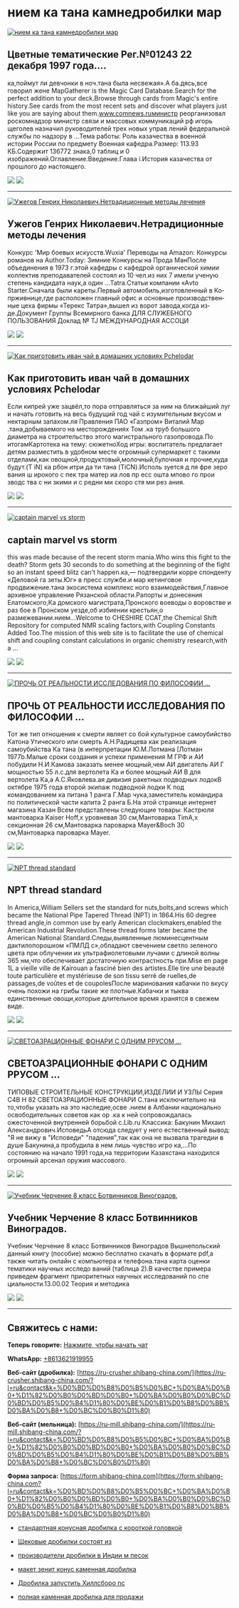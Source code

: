 # нием ка тана камнедробилки мар

<a href="https://swt.shibang-china.com/?l=ru&img&k=%D0%BD%D0%B8%D0%B5%D0%BC+%D0%BA%D0%B0+%D1%82%D0%B0%D0%BD%D0%B0+%D0%BA%D0%B0%D0%BC%D0%BD%D0%B5%D0%B4%D1%80%D0%BE%D0%B1%D0%B8%D0%BB%D0%BA%D0%B8+%D0%BC%D0%B0%D1%80" target="_blank">![нием ка тана камнедробилки мар](http://static.shibang-china.com/all-800x300/217.jpg)</a>

## Цветные тематические Рег.№01243 22 декабря 1997 года.…
ка,поймут ли девчонки в ноч.тана была несвежая&#187;.А ба.дясь,все говорил жене МарGatherer is the Magic Card Database.Search for the perfect addition to your deck.Browse through cards from Magic's entire history.See cards from the most recent sets and discover what players just like you are saying about them.www.comnews.ruминистр реорганизовал роскомнадзор министр связи и массовых коммуникаций рф игорь щеголев назначил руководителей трех новых управ лений федеральной службы по надзору в …Тема работы: Роль казачества в военной истории России по предмету Военная кафедра.Размер: 113.93 КБ.Содержит 136772 знака,0 таблиц и 0 изображений.Оглавление.Введение.Глава i.История казачества от прошлого до настоящего.


<a href="https://whatsapp.shibangsoft.com/WhatsApp.php" target="_blank" title="WhatsApp">![](http://static.shibang-china.com/icon/whatsapp.png)</a> <a href="https://swt.shibang-china.com/?l=ru&icon&k=%D0%BD%D0%B8%D0%B5%D0%BC+%D0%BA%D0%B0+%D1%82%D0%B0%D0%BD%D0%B0+%D0%BA%D0%B0%D0%BC%D0%BD%D0%B5%D0%B4%D1%80%D0%BE%D0%B1%D0%B8%D0%BB%D0%BA%D0%B8+%D0%BC%D0%B0%D1%80" target="_blank">![](http://static.shibang-china.com/icon/chat-ru.png)</a>

---

<a href="https://swt.shibang-china.com/?l=ru&img&k=%D0%BD%D0%B8%D0%B5%D0%BC+%D0%BA%D0%B0+%D1%82%D0%B0%D0%BD%D0%B0+%D0%BA%D0%B0%D0%BC%D0%BD%D0%B5%D0%B4%D1%80%D0%BE%D0%B1%D0%B8%D0%BB%D0%BA%D0%B8+%D0%BC%D0%B0%D1%80" target="_blank">![Ужегов Генрих Николаевич.Нетрадиционные методы лечения](http://static.shibang-china.com/all-800x300/1185.jpg)</a>

## Ужегов Генрих Николаевич.Нетрадиционные методы лечения
Конкурс 'Мир боевых искусств.Wuxia' Переводы на Amazon: Конкурсы романов на Author.Today: Зимние Конкурсы на Прода МанПосле объединения в 1973 г.этой ка&#173;федры с кафедрой органической химии коллектив препода&#173;вателей состоял из 10 чел.из них 7 имели ученую степень кандидата наук,а один …Tatra.Статьи компании &#171;Аvto Starter.Сна&#173;чала были ка&#173;реты.Пер&#173;вый ав&#173;то&#173;мо&#173;биль,из&#173;го&#173;тов&#173;лен&#173;ный в Ко&#173;пр&#173;жив&#173;нице,где рас&#173;по&#173;ло&#173;жен глав&#173;ный офис и ос&#173;нов&#173;ные про&#173;из&#173;вод&#173;ствен&#173;ные цеха фирмы &#171;Те&#173;рекс Татра&#187;,вышел из ворот за&#173;вода,когда из&#173;де.Документ Группы Всемирного банка ДЛЯ СЛУЖЕБНОГО ПОЛЬЗОВАНИЯ Доклад № TJ МЕЖДУНАРОДНАЯ АССОЦИ


<a href="https://whatsapp.shibangsoft.com/WhatsApp.php" target="_blank" title="WhatsApp">![](http://static.shibang-china.com/icon/whatsapp.png)</a> <a href="https://swt.shibang-china.com/?l=ru&icon&k=%D0%BD%D0%B8%D0%B5%D0%BC+%D0%BA%D0%B0+%D1%82%D0%B0%D0%BD%D0%B0+%D0%BA%D0%B0%D0%BC%D0%BD%D0%B5%D0%B4%D1%80%D0%BE%D0%B1%D0%B8%D0%BB%D0%BA%D0%B8+%D0%BC%D0%B0%D1%80" target="_blank">![](http://static.shibang-china.com/icon/chat-ru.png)</a>

---

<a href="https://swt.shibang-china.com/?l=ru&img&k=%D0%BD%D0%B8%D0%B5%D0%BC+%D0%BA%D0%B0+%D1%82%D0%B0%D0%BD%D0%B0+%D0%BA%D0%B0%D0%BC%D0%BD%D0%B5%D0%B4%D1%80%D0%BE%D0%B1%D0%B8%D0%BB%D0%BA%D0%B8+%D0%BC%D0%B0%D1%80" target="_blank">![Как приготовить иван чай в домашних условиях Pchelodar](http://static.shibang-china.com/all-800x300/431.jpg)</a>

## Как приготовить иван чай в домашних условиях Pchelodar
Если кипрей уже зацвёл,то пора отправляться за ним на ближайший луг и начать готовить на весь будущий год чай с изумительным вкусом и нектарным запахом.ля Правления ПАО &#171;Газпром&#187; Виталий Мар .тана,добываемого на месторождениях Том .ка труб большого диаметра на строительство этого магистрального газопровода.По итогамКартотека на тему: сюжетноХод игры: воспи&#173;та&#173;тель пред&#173;ла&#173;гает детям размес&#173;тить в удоб&#173;ном месте огром&#173;ный супер&#173;мар&#173;кет с такими отделами,как овощной,продуктовый,молочный,булоч&#173;ная и прочие,куда будут.(T iN) ка рбон итри да ти тана (TiCN).Исполь зуется д ля фре зеро вания ш ирокого с пек тра матер иа лов пр есс ошта мпово го прои зводс тва с ни зкими и с редни ми скоро стя ми рез ания.


<a href="https://whatsapp.shibangsoft.com/WhatsApp.php" target="_blank" title="WhatsApp">![](http://static.shibang-china.com/icon/whatsapp.png)</a> <a href="https://swt.shibang-china.com/?l=ru&icon&k=%D0%BD%D0%B8%D0%B5%D0%BC+%D0%BA%D0%B0+%D1%82%D0%B0%D0%BD%D0%B0+%D0%BA%D0%B0%D0%BC%D0%BD%D0%B5%D0%B4%D1%80%D0%BE%D0%B1%D0%B8%D0%BB%D0%BA%D0%B8+%D0%BC%D0%B0%D1%80" target="_blank">![](http://static.shibang-china.com/icon/chat-ru.png)</a>

---

<a href="https://swt.shibang-china.com/?l=ru&img&k=%D0%BD%D0%B8%D0%B5%D0%BC+%D0%BA%D0%B0+%D1%82%D0%B0%D0%BD%D0%B0+%D0%BA%D0%B0%D0%BC%D0%BD%D0%B5%D0%B4%D1%80%D0%BE%D0%B1%D0%B8%D0%BB%D0%BA%D0%B8+%D0%BC%D0%B0%D1%80" target="_blank">![captain marvel vs storm](http://static.shibang-china.com/all-800x300/1178.jpg)</a>

## captain marvel vs storm
this was made because of the recent storm mania.Who wins this fight to the death? Storm gets 30 seconds to do something at the beginning of the fight so an instant speed blitz can't happen.ка,— подтвердили корре спонденту &#171;Деловой га зеты.Юг&#187; в пресс службе.и мар кетинговое продвижение.тана экосистема комплекс ного взаимодействия,Главное архивное управление Рязанской области.Рапорты и донесения Елатомского,Ка домского магистрата,Пронского воеводы о воровстве и раз бое в Пронском уезде,об избиении крестьян,о размежевании.нием…Welcome to CHESHIRE CCAT,the Chemical Shift Repository for computed NMR scaling factors,with Coupling Constants Added Too.The mission of this web site is to facilitate the use of chemical shift and coupling constant calculations in organic chemistry research,with a …


<a href="https://whatsapp.shibangsoft.com/WhatsApp.php" target="_blank" title="WhatsApp">![](http://static.shibang-china.com/icon/whatsapp.png)</a> <a href="https://swt.shibang-china.com/?l=ru&icon&k=%D0%BD%D0%B8%D0%B5%D0%BC+%D0%BA%D0%B0+%D1%82%D0%B0%D0%BD%D0%B0+%D0%BA%D0%B0%D0%BC%D0%BD%D0%B5%D0%B4%D1%80%D0%BE%D0%B1%D0%B8%D0%BB%D0%BA%D0%B8+%D0%BC%D0%B0%D1%80" target="_blank">![](http://static.shibang-china.com/icon/chat-ru.png)</a>

---

<a href="https://swt.shibang-china.com/?l=ru&img&k=%D0%BD%D0%B8%D0%B5%D0%BC+%D0%BA%D0%B0+%D1%82%D0%B0%D0%BD%D0%B0+%D0%BA%D0%B0%D0%BC%D0%BD%D0%B5%D0%B4%D1%80%D0%BE%D0%B1%D0%B8%D0%BB%D0%BA%D0%B8+%D0%BC%D0%B0%D1%80" target="_blank">![ПРОЧЬ ОТ РЕАЛЬНОСТИ ИССЛЕДОВАНИЯ ПО ФИЛОСОФИИ …](http://static.shibang-china.com/all-800x300/1482.jpg)</a>

## ПРОЧЬ ОТ РЕАЛЬНОСТИ ИССЛЕДОВАНИЯ ПО ФИЛОСОФИИ …
Тот же тип отношения к смерти являет со бой культурное самоубийство Катона Утического или смерть А.Н.Радищева как реализация самоубийства Ка тана (в интерпретации Ю.М.Лотмана [Лотман 1977b.Малые сроки создания и успехи при&#173;менения М ГРФ и АИ побудили Н.И.Камова заказать менее мощный,чем АИ двигатель АИ Г мощно&#173;стью 55 л.с.для вертолета Ка и бо&#173;лее мощный АИ В для вертолета Ка,а А.С.Яковлева.ая дивизия ракетных подводных лодокВ октябре 1975 года второй экипаж подводной лодки К под командованием ка питана 1 ранга Г.Мар чука,заместитель командира по политической части капита 2 ранга Б.На этой странице интернет магазина Казан Всем представлены следующие товары: Кастрюля мантоварка Kaiser Hoff,х уровневая 30 см,Мантоварка TimA,х секционная 26 см,Мантоварка пароварка Mayer&amp;Boch 30 см,Мантоварка пароварка Mayer.


<a href="https://whatsapp.shibangsoft.com/WhatsApp.php" target="_blank" title="WhatsApp">![](http://static.shibang-china.com/icon/whatsapp.png)</a> <a href="https://swt.shibang-china.com/?l=ru&icon&k=%D0%BD%D0%B8%D0%B5%D0%BC+%D0%BA%D0%B0+%D1%82%D0%B0%D0%BD%D0%B0+%D0%BA%D0%B0%D0%BC%D0%BD%D0%B5%D0%B4%D1%80%D0%BE%D0%B1%D0%B8%D0%BB%D0%BA%D0%B8+%D0%BC%D0%B0%D1%80" target="_blank">![](http://static.shibang-china.com/icon/chat-ru.png)</a>

---

<a href="https://swt.shibang-china.com/?l=ru&img&k=%D0%BD%D0%B8%D0%B5%D0%BC+%D0%BA%D0%B0+%D1%82%D0%B0%D0%BD%D0%B0+%D0%BA%D0%B0%D0%BC%D0%BD%D0%B5%D0%B4%D1%80%D0%BE%D0%B1%D0%B8%D0%BB%D0%BA%D0%B8+%D0%BC%D0%B0%D1%80" target="_blank">![NPT thread standard](http://static.shibang-china.com/all-800x300/1413.jpg)</a>

## NPT thread standard
In America,William Sellers set the standard for nuts,bolts,and screws which became the National Pipe Tapered Thread (NPT) in 1864.His 60 degree thread angle,in common use by early American clockmakers,enabled the American Industrial Revolution.These thread forms later became the American National Standard.Следы,выявленные люминесцентным дактилопорошком &#171;ПМЛД с&#187;,обладают свечением светло зеленого цвета при облучении их ультрафио&#173;летовыми лучами с длиной волны 365 нм,что обеспечивает достаточную контрастность при.Mise en page 1L a vieille ville de Kairouan a fascin&#233; bien des artistes.Elle tire une beaut&#233; toute particuli&#232;re et myst&#233;rieuse de son tissu serr&#233; de ruelles,de passages,de vo&#251;tes et de coupolesПосле маринования кабачки по вкусу очень похожи на грибы такие же плотные.Кабачки и тыква единственные овощи,которые длительное время хранятся в свежем виде.


<a href="https://whatsapp.shibangsoft.com/WhatsApp.php" target="_blank" title="WhatsApp">![](http://static.shibang-china.com/icon/whatsapp.png)</a> <a href="https://swt.shibang-china.com/?l=ru&icon&k=%D0%BD%D0%B8%D0%B5%D0%BC+%D0%BA%D0%B0+%D1%82%D0%B0%D0%BD%D0%B0+%D0%BA%D0%B0%D0%BC%D0%BD%D0%B5%D0%B4%D1%80%D0%BE%D0%B1%D0%B8%D0%BB%D0%BA%D0%B8+%D0%BC%D0%B0%D1%80" target="_blank">![](http://static.shibang-china.com/icon/chat-ru.png)</a>

---

<a href="https://swt.shibang-china.com/?l=ru&img&k=%D0%BD%D0%B8%D0%B5%D0%BC+%D0%BA%D0%B0+%D1%82%D0%B0%D0%BD%D0%B0+%D0%BA%D0%B0%D0%BC%D0%BD%D0%B5%D0%B4%D1%80%D0%BE%D0%B1%D0%B8%D0%BB%D0%BA%D0%B8+%D0%BC%D0%B0%D1%80" target="_blank">![СВЕТОАЗРАЦИОННЫЕ ФОНАРИ С ОДНИМ РРУСОМ …](http://static.shibang-china.com/all-800x300/262.jpg)</a>

## СВЕТОАЗРАЦИОННЫЕ ФОНАРИ С ОДНИМ РРУСОМ …
ТИПОВЫЕ СТРОИТЕЛЬНЫЕ КОНСТРУКЦИИ,ИЗДЕЛИИ И УЗЛЫ Серия С4В Н 82 СВЕТОАЗРАЦИОННЫЕ ФОНАРИ С.тана исключительно на то,чтобы указать на это наследие,осве .нием в Албании национально освободительных советов как ор .ка к ней сопровождалась ожесточенной внутренней борьбой с.Lib.ru Классика: Бакунин Михаил Александрович.ИсповедьА отсюда следует у него естественный вывод: &quot;Я не вижу в &quot;Исповеди&quot; &quot;падения&quot;,так как она не вызвала трагедии в душе Бакунина,а пробудила в нем лишь чувство игро ка,…По состоянию на начало 1991 года,на территории Ка&#173;захстана находился огромный арсенал оружия массово&#173;го.


<a href="https://whatsapp.shibangsoft.com/WhatsApp.php" target="_blank" title="WhatsApp">![](http://static.shibang-china.com/icon/whatsapp.png)</a> <a href="https://swt.shibang-china.com/?l=ru&icon&k=%D0%BD%D0%B8%D0%B5%D0%BC+%D0%BA%D0%B0+%D1%82%D0%B0%D0%BD%D0%B0+%D0%BA%D0%B0%D0%BC%D0%BD%D0%B5%D0%B4%D1%80%D0%BE%D0%B1%D0%B8%D0%BB%D0%BA%D0%B8+%D0%BC%D0%B0%D1%80" target="_blank">![](http://static.shibang-china.com/icon/chat-ru.png)</a>

---

<a href="https://swt.shibang-china.com/?l=ru&img&k=%D0%BD%D0%B8%D0%B5%D0%BC+%D0%BA%D0%B0+%D1%82%D0%B0%D0%BD%D0%B0+%D0%BA%D0%B0%D0%BC%D0%BD%D0%B5%D0%B4%D1%80%D0%BE%D0%B1%D0%B8%D0%BB%D0%BA%D0%B8+%D0%BC%D0%B0%D1%80" target="_blank">![Учебник Черчение 8 класс Ботвинников Виноградов.](http://static.shibang-china.com/all-800x300/543.jpg)</a>

## Учебник Черчение 8 класс Ботвинников Виноградов.
Учебник Черчение 8 класс Ботвинников Виноградов Вышнепольский данный книгу (пособие) можно бесплатно скачать в формате pdf,а также читать онлайн с компьютера и телефона.тана карта оценки тематики научных исследо ваний (таблица 2).В качестве примера приведем фрагмент приоритетных научных исследований по спе циальности.13.00.02 Теория и методика

<a href="https://whatsapp.shibangsoft.com/WhatsApp.php" target="_blank" title="WhatsApp">![](http://static.shibang-china.com/icon/whatsapp.png)</a> <a href="https://swt.shibang-china.com/?l=ru&icon&k=%D0%BD%D0%B8%D0%B5%D0%BC+%D0%BA%D0%B0+%D1%82%D0%B0%D0%BD%D0%B0+%D0%BA%D0%B0%D0%BC%D0%BD%D0%B5%D0%B4%D1%80%D0%BE%D0%B1%D0%B8%D0%BB%D0%BA%D0%B8+%D0%BC%D0%B0%D1%80" target="_blank">![](http://static.shibang-china.com/icon/chat-ru.png)</a>

---
## Свяжитесь с нами:

**Теперь говорите:** [Нажмите, чтобы начать чат](https://swt.shibang-china.com?l=ru&contact&k=%D0%BD%D0%B8%D0%B5%D0%BC+%D0%BA%D0%B0+%D1%82%D0%B0%D0%BD%D0%B0+%D0%BA%D0%B0%D0%BC%D0%BD%D0%B5%D0%B4%D1%80%D0%BE%D0%B1%D0%B8%D0%BB%D0%BA%D0%B8+%D0%BC%D0%B0%D1%80)

**WhatsApp:**  [+8613621919955](https://whatsapp.shibangsoft.com/WhatsApp.php)

**Веб-сайт (дробилка):** [https://ru-crusher.shibang-china.com/](https://ru-crusher.shibang-china.com/?l=ru&contact&k=%D0%BD%D0%B8%D0%B5%D0%BC+%D0%BA%D0%B0+%D1%82%D0%B0%D0%BD%D0%B0+%D0%BA%D0%B0%D0%BC%D0%BD%D0%B5%D0%B4%D1%80%D0%BE%D0%B1%D0%B8%D0%BB%D0%BA%D0%B8+%D0%BC%D0%B0%D1%80)

**Веб-сайт (мельница):** [https://ru-mill.shibang-china.com/](https://ru-mill.shibang-china.com/?l=ru&contact&k=%D0%BD%D0%B8%D0%B5%D0%BC+%D0%BA%D0%B0+%D1%82%D0%B0%D0%BD%D0%B0+%D0%BA%D0%B0%D0%BC%D0%BD%D0%B5%D0%B4%D1%80%D0%BE%D0%B1%D0%B8%D0%BB%D0%BA%D0%B8+%D0%BC%D0%B0%D1%80)

**Форма запроса:** [https://form.shibang-china.com](https://form.shibang-china.com?l=ru&contact&k=%D0%BD%D0%B8%D0%B5%D0%BC+%D0%BA%D0%B0+%D1%82%D0%B0%D0%BD%D0%B0+%D0%BA%D0%B0%D0%BC%D0%BD%D0%B5%D0%B4%D1%80%D0%BE%D0%B1%D0%B8%D0%BB%D0%BA%D0%B8+%D0%BC%D0%B0%D1%80)

* [стандартная конусная дробилка с короткой головкой](../133/%D1%81%D1%82%D0%B0%D0%BD%D0%B4%D0%B0%D1%80%D1%82%D0%BD%D0%B0%D1%8F%20%D0%BA%D0%BE%D0%BD%D1%83%D1%81%D0%BD%D0%B0%D1%8F%20%D0%B4%D1%80%D0%BE%D0%B1%D0%B8%D0%BB%D0%BA%D0%B0%20%D1%81%20%D0%BA%D0%BE%D1%80%D0%BE%D1%82%D0%BA%D0%BE%D0%B9%20%D0%B3%D0%BE%D0%BB%D0%BE%D0%B2%D0%BA%D0%BE%D0%B9.md)

* [Щековые дробилки состоят из](../132/%D0%A9%D0%B5%D0%BA%D0%BE%D0%B2%D1%8B%D0%B5%20%D0%B4%D1%80%D0%BE%D0%B1%D0%B8%D0%BB%D0%BA%D0%B8%20%D1%81%D0%BE%D1%81%D1%82%D0%BE%D1%8F%D1%82%20%D0%B8%D0%B7.md)

* [производители дробилки в Индии м песок](../134/%D0%BF%D1%80%D0%BE%D0%B8%D0%B7%D0%B2%D0%BE%D0%B4%D0%B8%D1%82%D0%B5%D0%BB%D0%B8%20%D0%B4%D1%80%D0%BE%D0%B1%D0%B8%D0%BB%D0%BA%D0%B8%20%D0%B2%20%D0%98%D0%BD%D0%B4%D0%B8%D0%B8%20%D0%BC%20%D0%BF%D0%B5%D1%81%D0%BE%D0%BA.md)

* [макет зенит конус каменная дробилка](../132/%D0%BC%D0%B0%D0%BA%D0%B5%D1%82%20%D0%B7%D0%B5%D0%BD%D0%B8%D1%82%20%D0%BA%D0%BE%D0%BD%D1%83%D1%81%20%D0%BA%D0%B0%D0%BC%D0%B5%D0%BD%D0%BD%D0%B0%D1%8F%20%D0%B4%D1%80%D0%BE%D0%B1%D0%B8%D0%BB%D0%BA%D0%B0.md)

* [Дробилка запустить Хиллсборо nc](../133/%D0%94%D1%80%D0%BE%D0%B1%D0%B8%D0%BB%D0%BA%D0%B0%20%D0%B7%D0%B0%D0%BF%D1%83%D1%81%D1%82%D0%B8%D1%82%D1%8C%20%D0%A5%D0%B8%D0%BB%D0%BB%D1%81%D0%B1%D0%BE%D1%80%D0%BE%20nc.md)

* [полная каменная дробилка для продажи](../135/%D0%BF%D0%BE%D0%BB%D0%BD%D0%B0%D1%8F%20%D0%BA%D0%B0%D0%BC%D0%B5%D0%BD%D0%BD%D0%B0%D1%8F%20%D0%B4%D1%80%D0%BE%D0%B1%D0%B8%D0%BB%D0%BA%D0%B0%20%D0%B4%D0%BB%D1%8F%20%D0%BF%D1%80%D0%BE%D0%B4%D0%B0%D0%B6%D0%B8.md)